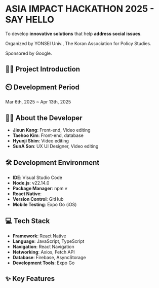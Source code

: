 # ASIA IMPACT HACKATHON 2025 - SAY HELLO
To develop **innovative solutions** that help **address social issues**.

Organized by YONSEI Univ., The Koran Association for Policy Studies.

Sponsored by Google.

## 👨‍🏫 Project Introduction

## ⏲️ Development Period
Mar 6th, 2025 ~ Apr 13th, 2025

## 👨‍💻 About the Developer 
- **Jieun Kang**: Front-end, Video editing
- **Taehoo Kim**: Front-end, database
- **Hyunji Shim**: Video editing
- **SunA Son**: UX UI Designer, Video editing

## 🛠️ Development Environment
- **IDE**: Visual Studio Code
- **Node.js**: v22.14.0
- **Package Manager**: npm v
- **React Native**: 
- **Version Control**: GitHub
- **Mobile Testing**: Expo Go (iOS)

## 💻 Tech Stack
- **Framework**: React Native
- **Language**: JavaScript, TypeScript
- **Navigation**: React Navigation
- **Networking**: Axios, Fetch API
- **Database**: Firebase, AsyncStorage
- **Development Tools**: Expo Go

## ✨ Key Features
